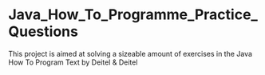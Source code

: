 # Java_How_To_Programme_Practice_Questions

This project is aimed at solving a sizeable amount of exercises in the Java How To Program Text by Deitel & Deitel